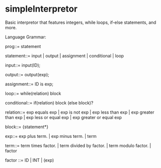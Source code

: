 # simpleInterpretor

Basic interpretor that features integers, while loops, if-else statements, and more. 

Language Grammar: 

prog::= statement

statement::= input | output | assignment | conditional | loop 

input::= input(ID);

output::= output(exp);

assignment::= ID is exp; 

loop::= while(relation) block

conditional::= if(relation) block (else block)? 

relation::= exp equals exp | exp is not exp | exp less than exp | exp greater than exp | exp less or equal exp | exp greater or equal exp 

block::= {statement*}

exp::= exp plus term. | exp minus term. | term

term::= term times factor. | term divided by factor. | term modulo factor. | factor 

factor ::= ID | INT | (exp) 
